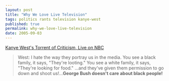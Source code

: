 ```yaml
---
layout: post
title: "Why We Love Live Television"
tags: politics rants television kanye-west
published: true
permalink: why-we-love-live-television
date: 2005-09-03
---
```


<a href="http://www.washingtonpost.com/wp-dyn/content/article/2005/09/03/AR2005090300165.html">Kanye West's Torrent of Criticism, Live on NBC</a> <snicker>
<blockquote>West: I hate the way they portray us in the media. You see a black family, it says, "They're looting." You see a white family, it says, "They're looking for food." ...and they've given them permission to go down and shoot us!...<strong>George Bush doesn't care about black people!</strong></blockquote>
</snicker>
